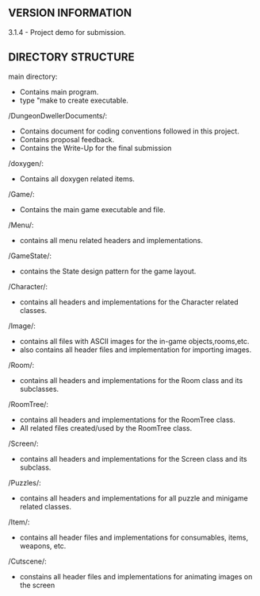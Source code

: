 ## VERSION INFORMATION
3.1.4 - Project demo for submission.

## DIRECTORY STRUCTURE
main directory:
   - Contains main program.
   - type "make to create executable.

/DungeonDwellerDocuments/:
   - Contains document for coding conventions followed in this project.
   - Contains proposal feedback.
   - Contains the Write-Up for the final submission

/doxygen/:
   - Contains all doxygen related items.

/Game/:
   - Contains the main game executable and file.
   
/Menu/:
   - contains all menu related headers and implementations.

/GameState/:
   - contains the State design pattern for the game layout.

/Character/:
   - contains all headers and implementations for the Character related classes.

/Image/:
   - contains all files with ASCII images for the in-game objects,rooms,etc.
   - also contains all header files and implementation for importing images.

/Room/:
   - contains all headers and implementations for the Room class and its subclasses.

/RoomTree/:
   - contains all headers and implementations for the RoomTree class.
   - All related files created/used by the RoomTree class.

/Screen/:
   - contains all headers and implementations for the Screen class and its subclass.

/Puzzles/:
   - contains all headers and implementations for all puzzle and minigame related 
     classes.

/Item/:
   - contains all header files and implementations for consumables, items, weapons,
     etc.

/Cutscene/:
   - constains all header files and implementations for animating images on the screen

